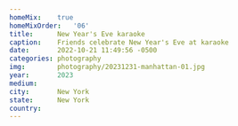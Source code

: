 ```yaml
---
homeMix:	true
homeMixOrder:	'06'
title:  	New Year's Eve karaoke
caption:	Friends celebrate New Year's Eve at karaoke
date:   	2022-10-21 11:49:56 -0500
categories: photography
img:		photography/20231231-manhattan-01.jpg
year:		2023
medium:
city:		New York
state:		New York
country:
---
```


